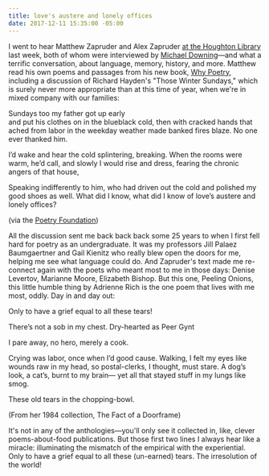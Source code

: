 ```yaml
---
title: love's austere and lonely offices
date: 2017-12-11 15:35:00 -05:00
---
```


I went to hear Matthew Zapruder and Alex Zapruder [at the Houghton Library](http://houghton75.org/?event=the-artifactual-consciousness-a-nonfiction-poetry-reading-and-discussion) last week, both of whom were interviewed by [Michael Downing](http://michaeldowningbooks.com/)—and what a terrific conversation, about language, memory, history, and more. Matthew read his own poems and passages from his new book, [Why Poetry](https://www.harpercollins.com/9780062343079/why-poetry), including a discussion of Richard Hayden's "Those Winter Sundays," which is surely never more appropriate than at this time of year, when we're in mixed company with our families:

Sundays too my father got up early<br/> 
and put his clothes on in the blueblack cold, 
then with cracked hands that ached 
from labor in the weekday weather made 
banked fires blaze. No one ever thanked him. 

I’d wake and hear the cold splintering, breaking. 
When the rooms were warm, he’d call, 
and slowly I would rise and dress, 
fearing the chronic angers of that house, 

Speaking indifferently to him, 
who had driven out the cold 
and polished my good shoes as well. 
What did I know, what did I know 
of love’s austere and lonely offices?

(via the [Poetry Foundation](https://www.poetryfoundation.org/poems/46461/those-winter-sundays))

All the discussion sent me back back back some 25 years to when I first fell hard for poetry as an undergraduate. It was my professors Jill Palaez Baumgaertner and Gail Kienitz who really blew open the doors for me, helping me see what language could do. And Zapruder's text made me re-connect again with the poets who meant most to me in those days: Denise Levertov, Marianne Moore, Elizabeth Bishop. But this one, Peeling Onions, this little humble thing by Adrienne Rich is the one poem that lives with me most, oddly. Day in and day out:

Only to have a grief
equal to all these tears!

There’s not a sob in my chest.
Dry-hearted as Peer Gynt

I pare away, no hero,
merely a cook.

Crying was labor, once
when I’d good cause.
Walking, I felt my eyes like wounds
raw in my head,
so postal-clerks, I thought, must stare.
A dog’s look, a cat’s, burnt to my brain—
yet all that stayed
stuff in my lungs like smog.

These old tears in the chopping-bowl.

(From her 1984 collection, The Fact of a Doorframe)

It's not in any of the anthologies—you'll only see it collected in, like, clever poems-about-food publications. But those first two lines I always hear like a miracle: illuminating the mismatch of the empirical with the experiential. Only to have a grief equal to all these (un-earned) tears. The irresolution of the world!

